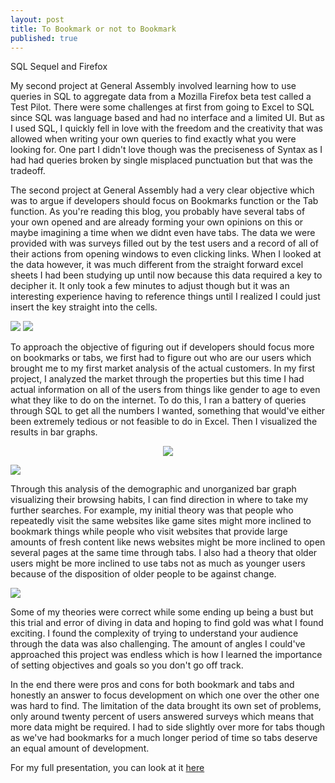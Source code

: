 ```yaml
---
layout: post
title: To Bookmark or not to Bookmark
published: true
---
```


SQL Sequel and Firefox

My second project at General Assembly involved learning how to use queries in SQL to aggregate data from a Mozilla Firefox beta test called a Test Pilot. There were some challenges at first from going to Excel to SQL since SQL was language based and had no interface and a limited UI. But as I used SQL, I quickly fell in love with the freedom and the creativity that was allowed when writing your own queries to find exactly what you were looking for. One part I didn't love though was the preciseness of Syntax as I had had queries broken by single misplaced punctuation but that was the tradeoff.

The second project at General Assembly had a very clear objective which was to argue if developers should focus on Bookmarks function or the Tab function. As you're reading this blog, you probably have several tabs of your own opened and are already forming your own opinions on this or maybe imagining a time when we didnt even have tabs. The data we were provided with was surveys filled out by the test users and a record of all of their actions from opening windows to even clicking links. When I looked at the data however, it was much different from the straight forward excel sheets I had been studying up until now because this data required a key to decipher it. It only took a few minutes to adjust though but it was an interesting experience having to reference things until I realized I could just insert the key straight into the cells.

<img src="http://i.imgur.com/cghp4Uf.jpg"> <img src="http://i.imgur.com/EItYPm3.jpg">

To approach the objective of figuring out if developers should focus more on bookmarks or tabs, we first had to figure out who are our users which brought me to my first market analysis of the actual customers. In my first project, I analyzed the market through the properties but this time I had actual information on all of the users from things like gender to age to even what they like to do on the internet. To do this, I ran a battery of queries through SQL to get all the numbers I wanted, something that would've either been extremely tedious or not feasible to do in Excel. Then I visualized the results in bar graphs.

<p align="center">
<img src="http://i.imgur.com/fNxuJqw.png"> 
</p>

<img src="http://i.imgur.com/TpVIi7l.jpg">

Through this analysis of the demographic and unorganized bar graph visualizing their browsing habits, I can find direction in where to take my further searches. For example, my initial theory was that people who repeatedly visit the same websites like game sites might more inclined to bookmark things while people who visit websites that provide large amounts of fresh content like news websites might be more inclined to open several pages at the same time through tabs. I also had a theory that older users might be more inclined to use tabs not as much as younger users because of the disposition of older people to be against change. 

<img src="http://i.imgur.com/vnKaNjv.png">

Some of my theories were correct while some ending up being a bust but this trial and error of diving in data and hoping to find gold was what I found exciting. I found the complexity of trying to understand your audience through the data was also challenging. The amount of angles I could've approached this project was endless which is how I learned the importance of setting objectives and goals so you don't go off track. 

In the end there were pros and cons for both bookmark and tabs and honestly an answer to focus development on which one over the other one was hard to find. The limitation of the data brought its own set of problems, only around twenty percent of users answered surveys which means that more data might be required. I had to side slightly over more for tabs though as we've had bookmarks for a much longer period of time so tabs deserve an equal amount of development.

For my full presentation, you can look at it [here]("https://github.com/bluufish/Firefox-/blob/master/Simon%20Chan%20Project%202%20Presentation.pdf")




